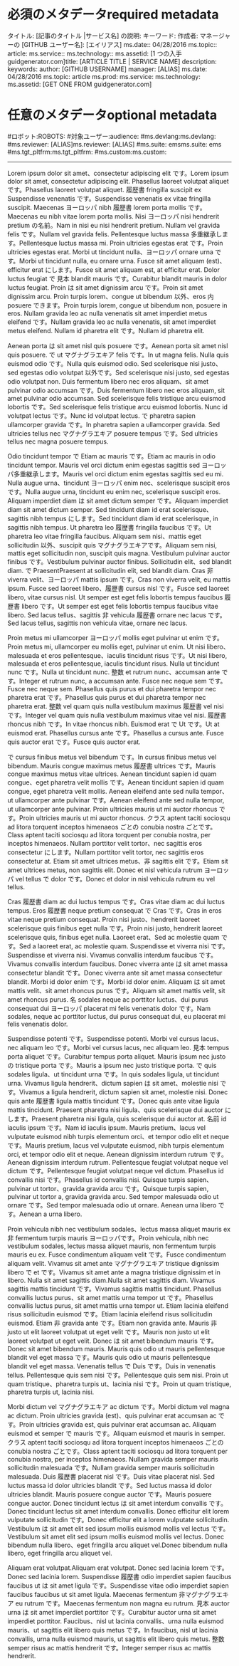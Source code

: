 # <a name="required-metadata"></a><span data-ttu-id="a3a0e-101">必須のメタデータ</span><span class="sxs-lookup"><span data-stu-id="a3a0e-101">required metadata</span></span>

<span data-ttu-id="a3a0e-102">タイトル: [記事のタイトル |サービス名] の説明: キーワード: 作成者: マネージャーの [GITHUB ユーザー名]: [エイリアス] ms.date:: 04/28/2016 ms.topic:: article: ms.service:: ms.technology:: ms.assetid: [1 つの入手 guidgenerator.com]</span><span class="sxs-lookup"><span data-stu-id="a3a0e-102">title: [ARTICLE TITLE | SERVICE NAME] description: keywords: author: [GITHUB USERNAME] manager: [ALIAS] ms.date: 04/28/2016 ms.topic: article ms.prod: ms.service: ms.technology: ms.assetid: [GET ONE FROM guidgenerator.com]</span></span>

# <a name="optional-metadata"></a><span data-ttu-id="a3a0e-103">任意のメタデータ</span><span class="sxs-lookup"><span data-stu-id="a3a0e-103">optional metadata</span></span>

#<a name="robots"></a><span data-ttu-id="a3a0e-104">ロボット:</span><span class="sxs-lookup"><span data-stu-id="a3a0e-104">ROBOTS:</span></span>
#<a name="audience"></a><span data-ttu-id="a3a0e-105">対象ユーザー:</span><span class="sxs-lookup"><span data-stu-id="a3a0e-105">audience:</span></span>
#<a name="msdevlang"></a><span data-ttu-id="a3a0e-106">ms.devlang:</span><span class="sxs-lookup"><span data-stu-id="a3a0e-106">ms.devlang:</span></span>
#<a name="msreviewer-alias"></a><span data-ttu-id="a3a0e-107">ms.reviewer: [ALIAS]</span><span class="sxs-lookup"><span data-stu-id="a3a0e-107">ms.reviewer: [ALIAS]</span></span>
#<a name="mssuite-ems"></a><span data-ttu-id="a3a0e-108">ms.suite: ems</span><span class="sxs-lookup"><span data-stu-id="a3a0e-108">ms.suite: ems</span></span>
#<a name="mstgtpltfrm"></a><span data-ttu-id="a3a0e-109">ms.tgt_pltfrm:</span><span class="sxs-lookup"><span data-stu-id="a3a0e-109">ms.tgt_pltfrm:</span></span>
#<a name="mscustom"></a><span data-ttu-id="a3a0e-110">ms.custom:</span><span class="sxs-lookup"><span data-stu-id="a3a0e-110">ms.custom:</span></span>

---
<span data-ttu-id="a3a0e-111">Lorem ipsum dolor sit amet、consectetur adipiscing elit です。</span><span class="sxs-lookup"><span data-stu-id="a3a0e-111">Lorem ipsum dolor sit amet, consectetur adipiscing elit.</span></span> <span data-ttu-id="a3a0e-112">Phasellus laoreet volutpat aliquet です。</span><span class="sxs-lookup"><span data-stu-id="a3a0e-112">Phasellus laoreet volutpat aliquet.</span></span> <span data-ttu-id="a3a0e-113">履歴書 fringilla suscipit ex Suspendisse venenatis です。</span><span class="sxs-lookup"><span data-stu-id="a3a0e-113">Suspendisse venenatis ex vitae fringilla suscipit.</span></span> <span data-ttu-id="a3a0e-114">Maecenas ヨーロッパ nibh 履歴書 lorem porta mollis です。</span><span class="sxs-lookup"><span data-stu-id="a3a0e-114">Maecenas eu nibh vitae lorem porta mollis.</span></span> <span data-ttu-id="a3a0e-115">Nisi ヨーロッパ nisi hendrerit pretium の名前。</span><span class="sxs-lookup"><span data-stu-id="a3a0e-115">Nam in nisi eu nisi hendrerit pretium.</span></span> <span data-ttu-id="a3a0e-116">Nullam vel gravida felis です。</span><span class="sxs-lookup"><span data-stu-id="a3a0e-116">Nullam vel gravida felis.</span></span> <span data-ttu-id="a3a0e-117">Pellentesque luctus massa 多重継承します。</span><span class="sxs-lookup"><span data-stu-id="a3a0e-117">Pellentesque luctus massa mi.</span></span> <span data-ttu-id="a3a0e-118">Proin ultricies egestas erat です。</span><span class="sxs-lookup"><span data-stu-id="a3a0e-118">Proin ultricies egestas erat.</span></span> <span data-ttu-id="a3a0e-119">Morbi ut tincidunt nulla、ヨーロッパ ornare urna です。</span><span class="sxs-lookup"><span data-stu-id="a3a0e-119">Morbi ut tincidunt nulla, eu ornare urna.</span></span> <span data-ttu-id="a3a0e-120">Fusce sit amet aliquam (est)、efficitur erat にします。</span><span class="sxs-lookup"><span data-stu-id="a3a0e-120">Fusce sit amet aliquam est, at efficitur erat.</span></span> <span data-ttu-id="a3a0e-121">Dolor luctus feugiat で 見本 blandit mauris です。</span><span class="sxs-lookup"><span data-stu-id="a3a0e-121">Curabitur blandit mauris in dolor luctus feugiat.</span></span> <span data-ttu-id="a3a0e-122">Proin は sit amet dignissim arcu です。</span><span class="sxs-lookup"><span data-stu-id="a3a0e-122">Proin sit amet dignissim arcu.</span></span> <span data-ttu-id="a3a0e-123">Proin turpis lorem、congue ut bibendum 以外、eros 内 posuere できます。</span><span class="sxs-lookup"><span data-stu-id="a3a0e-123">Proin turpis lorem, congue ut bibendum non, posuere in eros.</span></span> <span data-ttu-id="a3a0e-124">Nullam gravida leo ac nulla venenatis sit amet imperdiet metus eleifend です。</span><span class="sxs-lookup"><span data-stu-id="a3a0e-124">Nullam gravida leo ac nulla venenatis, sit amet imperdiet metus eleifend.</span></span> <span data-ttu-id="a3a0e-125">Nullam id pharetra elit です。</span><span class="sxs-lookup"><span data-stu-id="a3a0e-125">Nullam id pharetra elit.</span></span>

<span data-ttu-id="a3a0e-126">Aenean porta は sit amet nisl quis posuere です。</span><span class="sxs-lookup"><span data-stu-id="a3a0e-126">Aenean porta sit amet nisl quis posuere.</span></span> <span data-ttu-id="a3a0e-127">で ut マグナグラエキア felis です。</span><span class="sxs-lookup"><span data-stu-id="a3a0e-127">In ut magna felis.</span></span> <span data-ttu-id="a3a0e-128">Nulla quis euismod odio です。</span><span class="sxs-lookup"><span data-stu-id="a3a0e-128">Nulla quis euismod odio.</span></span> <span data-ttu-id="a3a0e-129">Sed scelerisque nisi justo、sed egestas odio volutpat 以外です。</span><span class="sxs-lookup"><span data-stu-id="a3a0e-129">Sed scelerisque nisi justo, sed egestas odio volutpat non.</span></span> <span data-ttu-id="a3a0e-130">Duis fermentum libero nec eros aliquam、sit amet pulvinar odio accumsan です。</span><span class="sxs-lookup"><span data-stu-id="a3a0e-130">Duis fermentum libero nec eros aliquam, sit amet pulvinar odio accumsan.</span></span> <span data-ttu-id="a3a0e-131">Sed scelerisque felis tristique arcu euismod lobortis です。</span><span class="sxs-lookup"><span data-stu-id="a3a0e-131">Sed scelerisque felis tristique arcu euismod lobortis.</span></span> <span data-ttu-id="a3a0e-132">Nunc id volutpat lectus です。</span><span class="sxs-lookup"><span data-stu-id="a3a0e-132">Nunc id volutpat lectus.</span></span> <span data-ttu-id="a3a0e-133">で pharetra sapien ullamcorper gravida です。</span><span class="sxs-lookup"><span data-stu-id="a3a0e-133">In pharetra sapien a ullamcorper gravida.</span></span> <span data-ttu-id="a3a0e-134">Sed ultricies tellus nec マグナグラエキア posuere tempus です。</span><span class="sxs-lookup"><span data-stu-id="a3a0e-134">Sed ultricies tellus nec magna posuere tempus.</span></span>

<span data-ttu-id="a3a0e-135">Odio tincidunt tempor で Etiam ac mauris です。</span><span class="sxs-lookup"><span data-stu-id="a3a0e-135">Etiam ac mauris in odio tincidunt tempor.</span></span> <span data-ttu-id="a3a0e-136">Mauris vel orci dictum enim egestas sagittis sed ヨーロッパ多重継承します。</span><span class="sxs-lookup"><span data-stu-id="a3a0e-136">Mauris vel orci dictum enim egestas sagittis sed eu mi.</span></span> <span data-ttu-id="a3a0e-137">Nulla augue urna、tincidunt ヨーロッパ enim nec、scelerisque suscipit eros です。</span><span class="sxs-lookup"><span data-stu-id="a3a0e-137">Nulla augue urna, tincidunt eu enim nec, scelerisque suscipit eros.</span></span> <span data-ttu-id="a3a0e-138">Aliquam imperdiet diam は sit amet dictum semper です。</span><span class="sxs-lookup"><span data-stu-id="a3a0e-138">Aliquam imperdiet diam sit amet dictum semper.</span></span> <span data-ttu-id="a3a0e-139">Sed tincidunt diam id erat scelerisque、sagittis nibh tempus にします。</span><span class="sxs-lookup"><span data-stu-id="a3a0e-139">Sed tincidunt diam id erat scelerisque, in sagittis nibh tempus.</span></span> <span data-ttu-id="a3a0e-140">Ut pharetra leo 履歴書 fringilla faucibus です。</span><span class="sxs-lookup"><span data-stu-id="a3a0e-140">Ut pharetra leo vitae fringilla faucibus.</span></span> <span data-ttu-id="a3a0e-141">Aliquam sem nisi、mattis eget sollicitudin 以外、suscipit quis マグナグラエキアです。</span><span class="sxs-lookup"><span data-stu-id="a3a0e-141">Aliquam sem nisi, mattis eget sollicitudin non, suscipit quis magna.</span></span> <span data-ttu-id="a3a0e-142">Vestibulum pulvinar auctor finibus です。</span><span class="sxs-lookup"><span data-stu-id="a3a0e-142">Vestibulum pulvinar auctor finibus.</span></span> <span data-ttu-id="a3a0e-143">Sollicitudin elit、sed blandit diam. で Praesent</span><span class="sxs-lookup"><span data-stu-id="a3a0e-143">Praesent at sollicitudin elit, sed blandit diam.</span></span> <span data-ttu-id="a3a0e-144">Cras 非 viverra velit、ヨーロッパ mattis ipsum です。</span><span class="sxs-lookup"><span data-stu-id="a3a0e-144">Cras non viverra velit, eu mattis ipsum.</span></span> <span data-ttu-id="a3a0e-145">Fusce sed laoreet libero、履歴書 cursus nisl です。</span><span class="sxs-lookup"><span data-stu-id="a3a0e-145">Fusce sed laoreet libero, vitae cursus nisl.</span></span> <span data-ttu-id="a3a0e-146">Ut semper est eget felis lobortis tempus faucibus 履歴書 libero です。</span><span class="sxs-lookup"><span data-stu-id="a3a0e-146">Ut semper est eget felis lobortis tempus faucibus vitae libero.</span></span> <span data-ttu-id="a3a0e-147">Sed lacus tellus、sagittis 非 vehicula 履歴書 ornare nec lacus です。</span><span class="sxs-lookup"><span data-stu-id="a3a0e-147">Sed lacus tellus, sagittis non vehicula vitae, ornare nec lacus.</span></span>

<span data-ttu-id="a3a0e-148">Proin metus mi ullamcorper ヨーロッパ mollis eget pulvinar ut enim です。</span><span class="sxs-lookup"><span data-stu-id="a3a0e-148">Proin metus mi, ullamcorper eu mollis eget, pulvinar ut enim.</span></span> <span data-ttu-id="a3a0e-149">Ut nisi libero、malesuada et eros pellentesque、iaculis tincidunt risus です。</span><span class="sxs-lookup"><span data-stu-id="a3a0e-149">Ut nisi libero, malesuada et eros pellentesque, iaculis tincidunt risus.</span></span> <span data-ttu-id="a3a0e-150">Nulla ut tincidunt nunc です。</span><span class="sxs-lookup"><span data-stu-id="a3a0e-150">Nulla ut tincidunt nunc.</span></span> <span data-ttu-id="a3a0e-151">整数 et rutrum nunc、accumsan ante です。</span><span class="sxs-lookup"><span data-stu-id="a3a0e-151">Integer et rutrum nunc, a accumsan ante.</span></span> <span data-ttu-id="a3a0e-152">Fusce nec neque sem です。</span><span class="sxs-lookup"><span data-stu-id="a3a0e-152">Fusce nec neque sem.</span></span> <span data-ttu-id="a3a0e-153">Phasellus quis purus et dui pharetra tempor nec pharetra erat です。</span><span class="sxs-lookup"><span data-stu-id="a3a0e-153">Phasellus quis purus et dui pharetra tempor nec pharetra erat.</span></span> <span data-ttu-id="a3a0e-154">整数 vel quam quis nulla vestibulum maximus 履歴書 vel nisi です。</span><span class="sxs-lookup"><span data-stu-id="a3a0e-154">Integer vel quam quis nulla vestibulum maximus vitae vel nisi.</span></span> <span data-ttu-id="a3a0e-155">履歴書 rhoncus nibh です。</span><span class="sxs-lookup"><span data-stu-id="a3a0e-155">In vitae rhoncus nibh.</span></span> <span data-ttu-id="a3a0e-156">Euismod erat で Ut です。</span><span class="sxs-lookup"><span data-stu-id="a3a0e-156">Ut at euismod erat.</span></span> <span data-ttu-id="a3a0e-157">Phasellus cursus ante です。</span><span class="sxs-lookup"><span data-stu-id="a3a0e-157">Phasellus a cursus ante.</span></span> <span data-ttu-id="a3a0e-158">Fusce quis auctor erat です。</span><span class="sxs-lookup"><span data-stu-id="a3a0e-158">Fusce quis auctor erat.</span></span>

<span data-ttu-id="a3a0e-159">で cursus finibus metus vel bibendum です。</span><span class="sxs-lookup"><span data-stu-id="a3a0e-159">In cursus finibus metus vel bibendum.</span></span> <span data-ttu-id="a3a0e-160">Mauris congue maximus metus 履歴書 ultrices です。</span><span class="sxs-lookup"><span data-stu-id="a3a0e-160">Mauris congue maximus metus vitae ultrices.</span></span> <span data-ttu-id="a3a0e-161">Aenean tincidunt sapien id quam congue、eget pharetra velit mollis です。</span><span class="sxs-lookup"><span data-stu-id="a3a0e-161">Aenean tincidunt sapien id quam congue, eget pharetra velit mollis.</span></span> <span data-ttu-id="a3a0e-162">Aenean eleifend ante sed nulla tempor、ut ullamcorper ante pulvinar です。</span><span class="sxs-lookup"><span data-stu-id="a3a0e-162">Aenean eleifend ante sed nulla tempor, ut ullamcorper ante pulvinar.</span></span> <span data-ttu-id="a3a0e-163">Proin ultricies mauris ut mi auctor rhoncus です。</span><span class="sxs-lookup"><span data-stu-id="a3a0e-163">Proin ultricies mauris ut mi auctor rhoncus.</span></span> <span data-ttu-id="a3a0e-164">クラス aptent taciti sociosqu ad litora torquent inceptos himenaeos ごとの conubia nostra ごとです。</span><span class="sxs-lookup"><span data-stu-id="a3a0e-164">Class aptent taciti sociosqu ad litora torquent per conubia nostra, per inceptos himenaeos.</span></span> <span data-ttu-id="a3a0e-165">Nullam porttitor velit tortor、nec sagittis eros consectetur にします。</span><span class="sxs-lookup"><span data-stu-id="a3a0e-165">Nullam porttitor velit tortor, nec sagittis eros consectetur at.</span></span> <span data-ttu-id="a3a0e-166">Etiam sit amet ultrices metus、非 sagittis elit です。</span><span class="sxs-lookup"><span data-stu-id="a3a0e-166">Etiam sit amet ultrices metus, non sagittis elit.</span></span> <span data-ttu-id="a3a0e-167">Donec et nisl vehicula rutrum ヨーロッパ vel tellus で dolor です。</span><span class="sxs-lookup"><span data-stu-id="a3a0e-167">Donec et dolor in nisl vehicula rutrum eu vel tellus.</span></span>

<span data-ttu-id="a3a0e-168">Cras 履歴書 diam ac dui luctus tempus です。</span><span class="sxs-lookup"><span data-stu-id="a3a0e-168">Cras vitae diam ac dui luctus tempus.</span></span> <span data-ttu-id="a3a0e-169">Eros 履歴書 neque pretium consequat で Cras です。</span><span class="sxs-lookup"><span data-stu-id="a3a0e-169">Cras in eros vitae neque pretium consequat.</span></span> <span data-ttu-id="a3a0e-170">Proin nisi justo、hendrerit laoreet scelerisque quis finibus eget nulla です。</span><span class="sxs-lookup"><span data-stu-id="a3a0e-170">Proin nisi justo, hendrerit laoreet scelerisque quis, finibus eget nulla.</span></span> <span data-ttu-id="a3a0e-171">Laoreet erat、Sed ac molestie quam です。</span><span class="sxs-lookup"><span data-stu-id="a3a0e-171">Sed a laoreet erat, ac molestie quam.</span></span> <span data-ttu-id="a3a0e-172">Suspendisse et viverra nisi です。</span><span class="sxs-lookup"><span data-stu-id="a3a0e-172">Suspendisse et viverra nisi.</span></span> <span data-ttu-id="a3a0e-173">Vivamus convallis interdum faucibus です。</span><span class="sxs-lookup"><span data-stu-id="a3a0e-173">Vivamus convallis interdum faucibus.</span></span> <span data-ttu-id="a3a0e-174">Donec viverra ante は sit amet massa consectetur blandit です。</span><span class="sxs-lookup"><span data-stu-id="a3a0e-174">Donec viverra ante sit amet massa consectetur blandit.</span></span> <span data-ttu-id="a3a0e-175">Morbi id dolor enim です。</span><span class="sxs-lookup"><span data-stu-id="a3a0e-175">Morbi id dolor enim.</span></span> <span data-ttu-id="a3a0e-176">Aliquam は sit amet mattis velit、sit amet rhoncus purus です。</span><span class="sxs-lookup"><span data-stu-id="a3a0e-176">Aliquam sit amet mattis velit, sit amet rhoncus purus.</span></span> <span data-ttu-id="a3a0e-177">名 sodales neque ac porttitor luctus、dui purus consequat dui ヨーロッパ placerat mi felis venenatis dolor です。</span><span class="sxs-lookup"><span data-stu-id="a3a0e-177">Nam sodales, neque ac porttitor luctus, dui purus consequat dui, eu placerat mi felis venenatis dolor.</span></span>

<span data-ttu-id="a3a0e-178">Suspendisse potenti です。</span><span class="sxs-lookup"><span data-stu-id="a3a0e-178">Suspendisse potenti.</span></span> <span data-ttu-id="a3a0e-179">Morbi vel cursus lacus、nec aliquam leo です。</span><span class="sxs-lookup"><span data-stu-id="a3a0e-179">Morbi vel cursus lacus, nec aliquam leo.</span></span> <span data-ttu-id="a3a0e-180">見本 tempus porta aliquet です。</span><span class="sxs-lookup"><span data-stu-id="a3a0e-180">Curabitur tempus porta aliquet.</span></span> <span data-ttu-id="a3a0e-181">Mauris ipsum nec justo の tristique porta です。</span><span class="sxs-lookup"><span data-stu-id="a3a0e-181">Mauris a ipsum nec justo tristique porta.</span></span> <span data-ttu-id="a3a0e-182">で quis sodales ligula、ut tincidunt urna です。</span><span class="sxs-lookup"><span data-stu-id="a3a0e-182">In quis sodales ligula, ut tincidunt urna.</span></span> <span data-ttu-id="a3a0e-183">Vivamus ligula hendrerit、dictum sapien は sit amet、molestie nisi です。</span><span class="sxs-lookup"><span data-stu-id="a3a0e-183">Vivamus a ligula hendrerit, dictum sapien sit amet, molestie nisi.</span></span> <span data-ttu-id="a3a0e-184">Donec quis ante 履歴書 ligula mattis tincidunt です。</span><span class="sxs-lookup"><span data-stu-id="a3a0e-184">Donec quis ante vitae ligula mattis tincidunt.</span></span> <span data-ttu-id="a3a0e-185">Praesent pharetra nisi ligula、quis scelerisque dui auctor にします。</span><span class="sxs-lookup"><span data-stu-id="a3a0e-185">Praesent pharetra nisi ligula, quis scelerisque dui auctor at.</span></span> <span data-ttu-id="a3a0e-186">名前 id iaculis ipsum です。</span><span class="sxs-lookup"><span data-stu-id="a3a0e-186">Nam id iaculis ipsum.</span></span> <span data-ttu-id="a3a0e-187">Mauris pretium、lacus vel vulputate euismod nibh turpis elementum orci、et tempor odio elit et neque です。</span><span class="sxs-lookup"><span data-stu-id="a3a0e-187">Mauris pretium, lacus vel vulputate euismod, nibh turpis elementum orci, et tempor odio elit et neque.</span></span> <span data-ttu-id="a3a0e-188">Aenean dignissim interdum rutrum です。</span><span class="sxs-lookup"><span data-stu-id="a3a0e-188">Aenean dignissim interdum rutrum.</span></span> <span data-ttu-id="a3a0e-189">Pellentesque feugiat volutpat neque vel dictum です。</span><span class="sxs-lookup"><span data-stu-id="a3a0e-189">Pellentesque feugiat volutpat neque vel dictum.</span></span> <span data-ttu-id="a3a0e-190">Phasellus id convallis nisi です。</span><span class="sxs-lookup"><span data-stu-id="a3a0e-190">Phasellus id convallis nisi.</span></span> <span data-ttu-id="a3a0e-191">Quisque turpis sapien、pulvinar ut tortor、gravida gravida arcu です。</span><span class="sxs-lookup"><span data-stu-id="a3a0e-191">Quisque turpis sapien, pulvinar ut tortor a, gravida gravida arcu.</span></span> <span data-ttu-id="a3a0e-192">Sed tempor malesuada odio ut ornare です。</span><span class="sxs-lookup"><span data-stu-id="a3a0e-192">Sed tempor malesuada odio ut ornare.</span></span> <span data-ttu-id="a3a0e-193">Aenean urna libero です。</span><span class="sxs-lookup"><span data-stu-id="a3a0e-193">Aenean a urna libero.</span></span>

<span data-ttu-id="a3a0e-194">Proin vehicula nibh nec vestibulum sodales、lectus massa aliquet mauris ex 非 fermentum turpis mauris ヨーロッパです。</span><span class="sxs-lookup"><span data-stu-id="a3a0e-194">Proin vehicula, nibh nec vestibulum sodales, lectus massa aliquet mauris, non fermentum turpis mauris eu ex.</span></span> <span data-ttu-id="a3a0e-195">Fusce condimentum aliquam velit です。</span><span class="sxs-lookup"><span data-stu-id="a3a0e-195">Fusce condimentum aliquam velit.</span></span> <span data-ttu-id="a3a0e-196">Vivamus sit amet ante マグナグラエキア tristique dignissim libero で et です。</span><span class="sxs-lookup"><span data-stu-id="a3a0e-196">Vivamus sit amet ante a magna tristique dignissim et in libero.</span></span> <span data-ttu-id="a3a0e-197">Nulla sit amet sagittis diam.</span><span class="sxs-lookup"><span data-stu-id="a3a0e-197">Nulla sit amet sagittis diam.</span></span> <span data-ttu-id="a3a0e-198">Vivamus sagittis mattis tincidunt です。</span><span class="sxs-lookup"><span data-stu-id="a3a0e-198">Vivamus sagittis mattis tincidunt.</span></span> <span data-ttu-id="a3a0e-199">Phasellus convallis luctus purus、sit amet mattis urna tempor ut です。</span><span class="sxs-lookup"><span data-stu-id="a3a0e-199">Phasellus convallis luctus purus, sit amet mattis urna tempor ut.</span></span> <span data-ttu-id="a3a0e-200">Etiam lacinia eleifend risus sollicitudin euismod です。</span><span class="sxs-lookup"><span data-stu-id="a3a0e-200">Etiam lacinia eleifend risus sollicitudin euismod.</span></span> <span data-ttu-id="a3a0e-201">Etiam 非 gravida ante です。</span><span class="sxs-lookup"><span data-stu-id="a3a0e-201">Etiam non gravida ante.</span></span> <span data-ttu-id="a3a0e-202">Mauris 非 justo ut elit laoreet volutpat ut eget velit です。</span><span class="sxs-lookup"><span data-stu-id="a3a0e-202">Mauris non justo ut elit laoreet volutpat ut eget velit.</span></span> <span data-ttu-id="a3a0e-203">Donec は sit amet bibendum mauris です。</span><span class="sxs-lookup"><span data-stu-id="a3a0e-203">Donec sit amet bibendum mauris.</span></span> <span data-ttu-id="a3a0e-204">Mauris quis odio ut mauris pellentesque blandit vel eget massa です。</span><span class="sxs-lookup"><span data-stu-id="a3a0e-204">Mauris quis odio ut mauris pellentesque blandit vel eget massa.</span></span> <span data-ttu-id="a3a0e-205">Venenatis tellus で Duis です。</span><span class="sxs-lookup"><span data-stu-id="a3a0e-205">Duis in venenatis tellus.</span></span> <span data-ttu-id="a3a0e-206">Pellentesque quis sem nisi です。</span><span class="sxs-lookup"><span data-stu-id="a3a0e-206">Pellentesque quis sem nisi.</span></span> <span data-ttu-id="a3a0e-207">Proin ut quam tristique、pharetra turpis ut、lacinia nisi です。</span><span class="sxs-lookup"><span data-stu-id="a3a0e-207">Proin ut quam tristique, pharetra turpis ut, lacinia nisi.</span></span>

<span data-ttu-id="a3a0e-208">Morbi dictum vel マグナグラエキア ac dictum です。</span><span class="sxs-lookup"><span data-stu-id="a3a0e-208">Morbi dictum vel magna ac dictum.</span></span> <span data-ttu-id="a3a0e-209">Proin ultricies gravida (est)、quis pulvinar erat accumsan ac です。</span><span class="sxs-lookup"><span data-stu-id="a3a0e-209">Proin ultricies gravida est, quis pulvinar erat accumsan ac.</span></span> <span data-ttu-id="a3a0e-210">Aliquam euismod et semper で mauris です。</span><span class="sxs-lookup"><span data-stu-id="a3a0e-210">Aliquam euismod et mauris in semper.</span></span> <span data-ttu-id="a3a0e-211">クラス aptent taciti sociosqu ad litora torquent inceptos himenaeos ごとの conubia nostra ごとです。</span><span class="sxs-lookup"><span data-stu-id="a3a0e-211">Class aptent taciti sociosqu ad litora torquent per conubia nostra, per inceptos himenaeos.</span></span> <span data-ttu-id="a3a0e-212">Nullam gravida semper mauris sollicitudin malesuada です。</span><span class="sxs-lookup"><span data-stu-id="a3a0e-212">Nullam gravida semper mauris sollicitudin malesuada.</span></span> <span data-ttu-id="a3a0e-213">Duis 履歴書 placerat nisl です。</span><span class="sxs-lookup"><span data-stu-id="a3a0e-213">Duis vitae placerat nisl.</span></span> <span data-ttu-id="a3a0e-214">Sed luctus massa id dolor ultricies blandit です。</span><span class="sxs-lookup"><span data-stu-id="a3a0e-214">Sed luctus massa id dolor ultricies blandit.</span></span> <span data-ttu-id="a3a0e-215">Mauris posuere congue auctor です。</span><span class="sxs-lookup"><span data-stu-id="a3a0e-215">Mauris posuere congue auctor.</span></span> <span data-ttu-id="a3a0e-216">Donec tincidunt lectus は sit amet interdum convallis です。</span><span class="sxs-lookup"><span data-stu-id="a3a0e-216">Donec tincidunt lectus sit amet interdum convallis.</span></span> <span data-ttu-id="a3a0e-217">Donec efficitur elit lorem vulputate sollicitudin です。</span><span class="sxs-lookup"><span data-stu-id="a3a0e-217">Donec efficitur elit a lorem vulputate sollicitudin.</span></span> <span data-ttu-id="a3a0e-218">Vestibulum は sit amet elit sed ipsum mollis euismod mollis vel lectus です。</span><span class="sxs-lookup"><span data-stu-id="a3a0e-218">Vestibulum sit amet elit sed ipsum mollis euismod mollis vel lectus.</span></span> <span data-ttu-id="a3a0e-219">Donec bibendum nulla libero、eget fringilla arcu aliquet vel.</span><span class="sxs-lookup"><span data-stu-id="a3a0e-219">Donec bibendum nulla libero, eget fringilla arcu aliquet vel.</span></span>

<span data-ttu-id="a3a0e-220">Aliquam erat volutpat.</span><span class="sxs-lookup"><span data-stu-id="a3a0e-220">Aliquam erat volutpat.</span></span> <span data-ttu-id="a3a0e-221">Donec sed lacinia lorem です。</span><span class="sxs-lookup"><span data-stu-id="a3a0e-221">Donec sed lacinia lorem.</span></span> <span data-ttu-id="a3a0e-222">Suspendisse 履歴書 odio imperdiet sapien faucibus faucibus ut は sit amet ligula です。</span><span class="sxs-lookup"><span data-stu-id="a3a0e-222">Suspendisse vitae odio imperdiet sapien faucibus faucibus ut sit amet ligula.</span></span> <span data-ttu-id="a3a0e-223">Maecenas fermentum 非マグナグラエキア eu rutrum です。</span><span class="sxs-lookup"><span data-stu-id="a3a0e-223">Maecenas fermentum non magna eu rutrum.</span></span> <span data-ttu-id="a3a0e-224">見本 auctor urna は sit amet imperdiet porttitor です。</span><span class="sxs-lookup"><span data-stu-id="a3a0e-224">Curabitur auctor urna sit amet imperdiet porttitor.</span></span> <span data-ttu-id="a3a0e-225">Faucibus、nisl ut lacinia convallis、urna nulla euismod mauris、ut sagittis elit libero quis metus です。</span><span class="sxs-lookup"><span data-stu-id="a3a0e-225">In faucibus, nisl ut lacinia convallis, urna nulla euismod mauris, ut sagittis elit libero quis metus.</span></span> <span data-ttu-id="a3a0e-226">整数 semper risus ac mattis hendrerit です。</span><span class="sxs-lookup"><span data-stu-id="a3a0e-226">Integer semper risus ac mattis hendrerit.</span></span>
